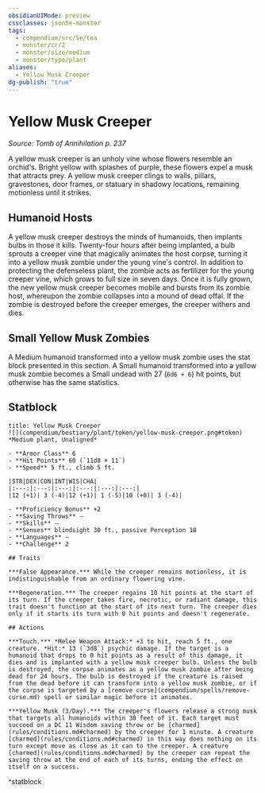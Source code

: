 ```yaml
---
obsidianUIMode: preview
cssclasses: json5e-monster
tags:
  - compendium/src/5e/toa
  - monster/cr/2
  - monster/size/medium
  - monster/type/plant
aliases:
  - Yellow Musk Creeper
dg-publish: "true"
---
```

# Yellow Musk Creeper
*Source: Tomb of Annihilation p. 237*  

A yellow musk creeper is an unholy vine whose flowers resemble an orchid's. Bright yellow with splashes of purple, these flowers expel a musk that attracts prey. A yellow musk creeper clings to walls, pillars, gravestones, door frames, or statuary in shadowy locations, remaining motionless until it strikes.

## Humanoid Hosts

A yellow musk creeper destroys the minds of humanoids, then implants bulbs in those it kills. Twenty-four hours after being implanted, a bulb sprouts a creeper vine that magically animates the host corpse, turning it into a yellow musk zombie under the young vine's control. In addition to protecting the defenseless plant, the zombie acts as fertilizer for the young creeper vine, which grows to full size in seven days. Once it is fully grown, the new yellow musk creeper becomes mobile and bursts from its zombie host, whereupon the zombie collapses into a mound of dead offal. If the zombie is destroyed before the creeper emerges, the creeper withers and dies.

## Small Yellow Musk Zombies

A Medium humanoid transformed into a yellow musk zombie uses the stat block presented in this section. A Small humanoid transformed into a yellow musk zombie becomes a Small undead with 27 (`6d6 + 6`) hit points, but otherwise has the same statistics.

## Statblock

```ad-statblock
title: Yellow Musk Creeper
![](compendium/bestiary/plant/token/yellow-musk-creeper.png#token)
*Medium plant, Unaligned*

- **Armor Class** 6 
- **Hit Points** 60 (`11d8 + 11`)
- **Speed** 5 ft., climb 5 ft.

|STR|DEX|CON|INT|WIS|CHA|
|:---:|:---:|:---:|:---:|:---:|:---:|
|12 (+1)| 3 (-4)|12 (+1)| 1 (-5)|10 (+0)| 3 (-4)|

- **Proficiency Bonus** +2
- **Saving Throws** ⏤
- **Skills** ⏤
- **Senses** blindsight 30 ft., passive Perception 10
- **Languages** —
- **Challenge** 2

## Traits

***False Appearance.*** While the creeper remains motionless, it is indistinguishable from an ordinary flowering vine.

***Regeneration.*** The creeper regains 10 hit points at the start of its turn. If the creeper takes fire, necrotic, or radiant damage, this trait doesn't function at the start of its next turn. The creeper dies only if it starts its turn with 0 hit points and doesn't regenerate.

## Actions

***Touch.*** *Melee Weapon Attack:* +3 to hit, reach 5 ft., one creature. *Hit:* 13 (`3d8`) psychic damage. If the target is a humanoid that drops to 0 hit points as a result of this damage, it dies and is implanted with a yellow musk creeper bulb. Unless the bulb is destroyed, the corpse animates as a yellow musk zombie after being dead for 24 hours. The bulb is destroyed if the creature is raised from the dead before it can transform into a yellow musk zombie, or if the corpse is targeted by a [remove curse](compendium/spells/remove-curse.md) spell or similar magic before it animates.

***Yellow Musk (3/Day).*** The creeper's flowers release a strong musk that targets all humanoids within 30 feet of it. Each target must succeed on a DC 11 Wisdom saving throw or be [charmed](rules/conditions.md#charmed) by the creeper for 1 minute. A creature [charmed](rules/conditions.md#charmed) in this way does nothing on its turn except move as close as it can to the creeper. A creature [charmed](rules/conditions.md#charmed) by the creeper can repeat the saving throw at the end of each of its turns, ending the effect on itself on a success.
```
^statblock